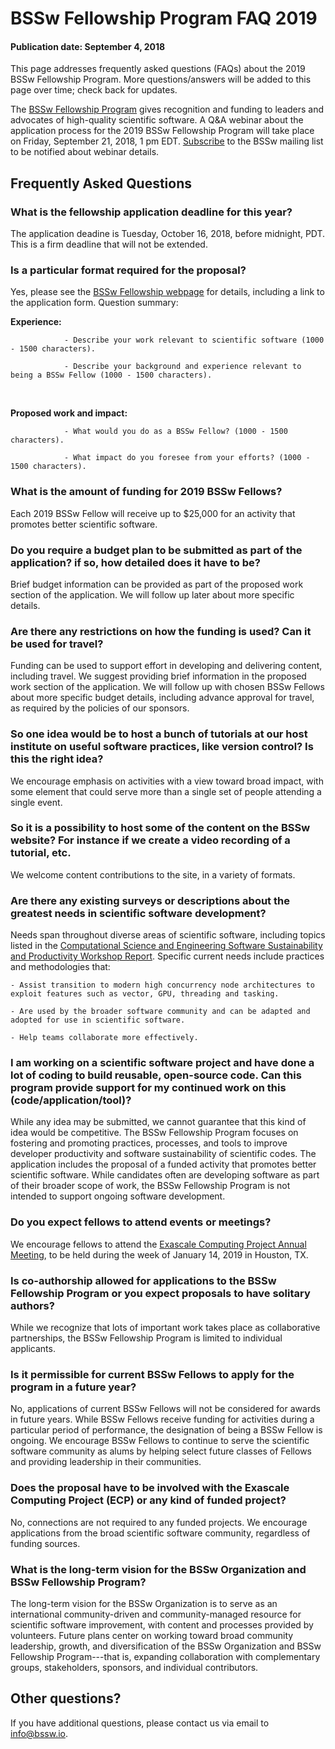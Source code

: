 # BSSw Fellowship Program FAQ 2019

#### Publication date: September 4, 2018

This page addresses frequently asked questions (FAQs) about the 2019 BSSw Fellowship Program.  More questions/answers will be added to this page over time; check back for updates. 

The [BSSw Fellowship Program](https://bssw.io/fellowship) gives recognition and funding to leaders and advocates of high-quality scientific software. A Q&A webinar about the application process for the 2019 BSSw Fellowship Program will take place on Friday, September 21, 2018, 1 pm EDT.  [Subscribe](https://bssw.io/pages/receive-our-email-digest) to the BSSw mailing list to be notified about webinar details.

## Frequently Asked Questions

### What is the fellowship application deadline for this year?
The application deadine is Tuesday, October 16, 2018, before midnight, PDT.  This is a firm deadline that will not be extended.

### Is a particular format required for the proposal?

Yes, please see the [BSSw Fellowship webpage](https://bssw.io/fellowship) for details, including a link to the application form.  Question summary:

**Experience:**

                - Describe your work relevant to scientific software (1000 - 1500 characters).
        
                - Describe your background and experience relevant to being a BSSw Fellow (1000 - 1500 characters).
<br>

**Proposed work and impact:**

                - What would you do as a BSSw Fellow? (1000 - 1500 characters).
        
                - What impact do you foresee from your efforts? (1000 - 1500 characters).

### What is the amount of funding for 2019 BSSw Fellows?

Each 2019 BSSw Fellow will receive up to $25,000 for an activity that promotes better scientific software.

### Do you require a budget plan to be submitted as part of the application? if so, how detailed does it have to be?
Brief budget information can be provided as part of the proposed work section of the application.  We will follow up later about more specific details.

### Are there any restrictions on how the funding is used? Can it be used for travel?

Funding can be used to support effort in developing and delivering content, including travel.  We suggest providing brief information in the proposed work section of the application.  We will follow up with chosen BSSw Fellows about more specific budget details, including advance approval for travel, as required by the policies of our sponsors.

### So one idea would be to host a bunch of tutorials at our host institute on useful software practices, like version control? Is this the right idea?

We encourage emphasis on activities with a view toward broad impact, with some element that could serve more than a single set of people attending a single event.

### So it is a possibility to host some of the content on the BSSw website?  For instance if we create a video recording of a tutorial, etc.

We welcome content contributions to the site, in a variety of formats.

### Are there any existing surveys or descriptions about the greatest needs in scientific software development?

Needs span throughout diverse areas of scientific software, including topics listed in the [Computational Science and Engineering Software Sustainability and Productivity Workshop Report](https://www.nitrd.gov/PUBS/CSESSPWorkshopReport.pdf). Specific current needs include practices and methodologies that:

    - Assist transition to modern high concurrency node architectures to exploit features such as vector, GPU, threading and tasking.

    - Are used by the broader software community and can be adapted and adopted for use in scientific software.
    
    - Help teams collaborate more effectively.

### I am working on a scientific software project and have done a lot of coding to build reusable, open-source code.  Can this program provide support for my continued work on this (code/application/tool)?

While any idea may be submitted, we cannot guarantee that this kind of idea would be competitive.  The BSSw Fellowship Program focuses on fostering and promoting practices, processes, and tools to improve developer productivity and software sustainability of scientific codes.  The application includes the proposal of a funded activity that promotes better scientific software.  While candidates often are developing software as part of their broader scope of work, the BSSw Fellowship Program is not intended to support ongoing software development. 

### Do you expect fellows to attend events or meetings?

We encourage fellows to attend the [Exascale Computing Project Annual Meeting](http://www.ecpannualmeeting.com), to be held during the week of January 14, 2019 in Houston, TX.

###  Is co-authorship allowed for applications to the BSSw Fellowship Program or you expect proposals to have solitary authors?

While we recognize that lots of important work takes place as collaborative partnerships, the BSSw Fellowship Program is limited to individual applicants.

###  Is it permissible for current BSSw Fellows to apply for the program in a future year?  

No, applications of current BSSw Fellows will not be considered for awards in future years.  While BSSw Fellows receive funding for activities during a particular period of performance, the designation of being a BSSw Fellow is ongoing.  We encourage BSSw Fellows to continue to serve the scientific software community as alums by helping select future classes of Fellows and providing leadership in their communities.

### Does the proposal have to be involved with the Exascale Computing Project (ECP) or any kind of funded project?

No, connections are not required to any funded projects.  We encourage applications from the broad scientific software community, regardless of funding sources.
 
### What is the long-term vision for the BSSw Organization and BSSw Fellowship Program?

The long-term vision for the BSSw Organization is to serve as an international community-driven and community-managed resource for scientific software improvement, with content and processes provided by volunteers.  Future plans center on working toward broad community leadership, growth, and diversification of the BSSw Organization and BSSw Fellowship Program---that is, expanding collaboration with complementary groups, stakeholders, sponsors, and individual contributors.  

## Other questions?  
If you have additional questions, please contact us via email to [info@bssw.io](mailto:info@bssw.io).

<!---
Publish: yes
RSS-update: 2018-09-04
Categories: collaboration
Topics: collaboration
Tags: bssw-article
Level: 2
Prerequisites: default
Aggregate: none
--->
